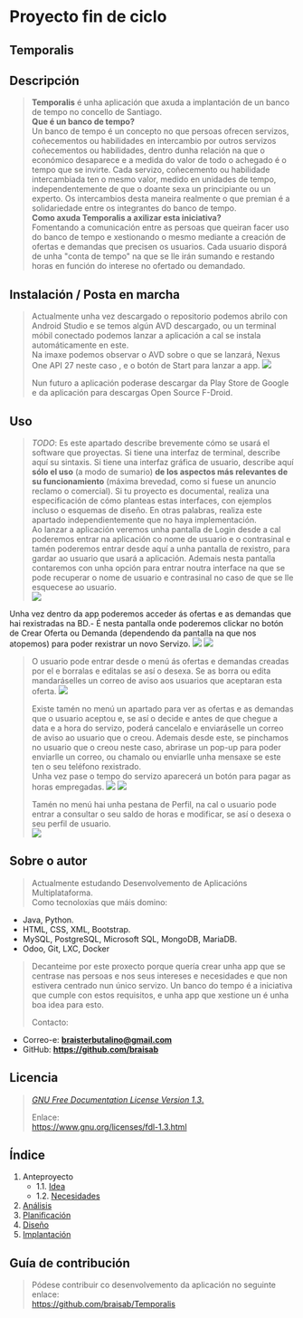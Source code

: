 # Proyecto fin de ciclo
## Temporalis

## Descripción
>**Temporalis** é unha aplicación que axuda a implantación de un banco de tempo no concello de Santiago.  
**Que é un banco de tempo?**  
Un banco de tempo é un concepto no que persoas ofrecen servizos, coñecementos ou habilidades en intercambio por outros servizos coñecementos ou habilidades, dentro dunha relación na que o económico desaparece e a medida do valor de todo o achegado é o tempo que se invirte. Cada servizo, coñecemento ou habilidade intercambiada ten o mesmo valor, medido en unidades de tempo, independentemente de que o doante sexa un principiante ou un experto. Os intercambios desta maneira realmente o que premian é a solidariedade entre os integrantes do banco de tempo.   
**Como axuda Temporalis a axilizar esta iniciativa?**  
Fomentando a comunicación entre as persoas que queiran facer uso do banco de tempo e xestionando o mesmo mediante a creación de ofertas e demandas que precisen os usuarios. Cada usuario disporá de unha "conta de tempo" na que se lle irán sumando e restando horas en función do interese no ofertado ou demandado.   
## Instalación / Posta en marcha


>Actualmente unha vez descargado o repositorio podemos abrilo con Android Studio e se temos algún AVD descargado, ou un terminal móbil conectado podemos lanzar a aplicación a cal se instala automáticamente en este.  
Na imaxe podemos observar o AVD sobre o que se lanzará, Nexus One API 27 neste caso , e o botón de Start para lanzar a app.
![](doc/img/instalacion_avd.png)  
>
>Nun futuro a aplicación poderase descargar da Play Store de Google e da aplicación para descargas Open Source F-Droid.

## Uso

> *TODO*: Es este apartado describe brevemente cómo se usará el software que proyectas. Si tiene una interfaz de terminal, describe aquí su sintaxis. Si tiene una interfaz gráfica de usuario, describe aquí **sólo el uso** (a modo de sumario) **de los aspectos más relevantes de su funcionamiento** (máxima brevedad, como si fuese un anuncio reclamo o comercial).
> Si tu proyecto es documental, realiza una especificación de cómo planteas estas interfaces, con ejemplos incluso o esquemas de diseño. En otras palabras, realiza este apartado independientemente que no haya implementación.  
>Ao lanzar a aplicación veremos unha pantalla de Login desde a cal poderemos entrar na aplicación co nome de usuario e o contrasinal e tamén poderemos entrar desde aquí a unha pantalla de rexistro, para gardar ao usuario que usará a aplicación. Ademais nesta pantalla contaremos con unha opción para entrar noutra interface na que se pode recuperar o nome de usuario e contrasinal no caso de que se lle esquecese ao usuario.  
![](doc/img/mockups1.png)  
>  
Unha vez dentro da app poderemos acceder ás ofertas e as demandas que hai rexistradas na BD.- É nesta pantalla onde poderemos clickar no botón de Crear Oferta ou Demanda (dependendo da pantalla na que nos atopemos) para poder rexistrar un novo Servizo.
![](doc/img/mockups3.png)
![](doc/img/mockups4.png)
>
>O usuario pode entrar desde o menú ás ofertas e demandas creadas por el e borralas e editalas se así o desexa. Se as borra ou edita mandaráselles un correo de aviso aos usuarios que aceptaran esta oferta.
![](doc/img/mockups5.png)  
>
>Existe tamén no menú un apartado para ver as ofertas e as demandas que o usuario aceptou e, se así o decide e antes de que chegue a data e a hora do servizo, poderá cancelalo e enviaráselle un correo de aviso ao usuario que o creou. Ademais desde este, se pinchamos no usuario que o creou neste caso, abrirase un pop-up para poder enviarlle un correo, ou chamalo ou enviarlle unha mensaxe se este ten o seu teléfono rexistrado.  
Unha vez pase o tempo do servizo aparecerá un botón para pagar as horas empregadas.
![](doc/img/mockups6.png)
![](doc/img/mockups7.png)  
>
>Tamén no menú hai unha pestana de Perfil, na cal o usuario pode entrar a consultar o seu saldo de horas e modificar, se así o desexa o seu perfil de usuario.  
![](doc/img/mockups8.png)
## Sobre o autor

>Actualmente estudando Desenvolvemento de Aplicacións Multiplataforma.  
Como tecnoloxías que máis domino:  
- Java, Python.
- HTML, CSS, XML, Bootstrap.
- MySQL, PostgreSQL, Microsoft SQL, MongoDB, MariaDB.
- Odoo, Git, LXC, Docker
>
>Decanteime por este proxecto porque quería crear unha app que se centrase nas persoas e nos seus intereses e necesidades e que non estivera centrado nun único servizo. Un banco do tempo é a iniciativa que cumple con estos requisitos, e unha app que xestione un é unha boa idea para esto.  
>
>Contacto:
  - Correo-e: **braisterbutalino@gmail.com**
  - GitHub: **https://github.com/braisab**
## Licencia

> [*GNU Free Documentation License Version 1.3*.](LICENSE.md)  
>
>Enlace:  
https://www.gnu.org/licenses/fdl-1.3.html


## Índice


1. Anteproyecto
    * 1.1. [Idea](doc/templates/1_idea.md)
    * 1.2. [Necesidades](doc/templates/2_necesidades.md)
2. [Análisis](doc/templates/3_analise.md)
3. [Planificación](doc/templates/4_planificacion.md)
4. [Diseño](doc/templates/5_deseño.md)
5. [Implantación](doc/templates/6_implantacion.md)


## Guía de contribución

> Pódese contribuir co desenvolvemento da aplicación no seguinte enlace:  
https://github.com/braisab/Temporalis

